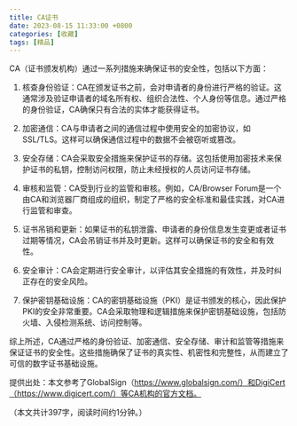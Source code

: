 ```yaml
---
title: CA证书
date: 2023-08-15 11:33:00 +0800
categories: [收藏]
tags: [精品]
---
```



CA（证书颁发机构）通过一系列措施来确保证书的安全性，包括以下方面：

1. 核查身份验证：CA在颁发证书之前，会对申请者的身份进行严格的验证。这通常涉及验证申请者的域名所有权、组织合法性、个人身份等信息。通过严格的身份验证，CA确保只有合法的实体才能获得证书。

2. 加密通信：CA与申请者之间的通信过程中使用安全的加密协议，如SSL/TLS。这样可以确保通信过程中的数据不会被窃听或篡改。

3. 安全存储：CA会采取安全措施来保护证书的存储。这包括使用加密技术来保护证书的私钥，控制访问权限，防止未经授权的人员访问证书存储。

4. 审核和监管：CA受到行业的监管和审核。例如，CA/Browser Forum是一个由CA和浏览器厂商组成的组织，制定了严格的安全标准和最佳实践，对CA进行监管和审查。

5. 证书吊销和更新：如果证书的私钥泄露、申请者的身份信息发生变更或者证书过期等情况，CA会吊销证书并及时更新。这样可以确保证书的安全和有效性。

6. 安全审计：CA会定期进行安全审计，以评估其安全措施的有效性，并及时纠正存在的安全风险。

7. 保护密钥基础设施：CA的密钥基础设施（PKI）是证书颁发的核心，因此保护PKI的安全非常重要。CA会采取物理和逻辑措施来保护密钥基础设施，包括防火墙、入侵检测系统、访问控制等。

综上所述，CA通过严格的身份验证、加密通信、安全存储、审计和监管等措施来保证证书的安全性。这些措施确保了证书的真实性、机密性和完整性，从而建立了可信的数字证书基础设施。

提供出处：本文参考了GlobalSign（https://www.globalsign.com/）和DigiCert（https://www.digicert.com/）等CA机构的官方文档。

（本文共计397字，阅读时间约1分钟。）